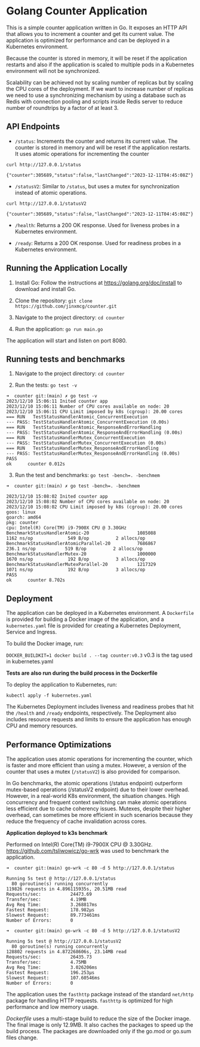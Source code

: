 # Golang Counter Application

This is a simple counter application written in Go. It exposes an HTTP API that allows you to increment a counter and get its current value. The application is optimized for performance and can be deployed in a Kubernetes environment.

Because the counter is stored in memory, it will be reset if the application restarts and also if the application is scaled to multiple pods in a Kubernetes environment will not be synchronized. 

Scalability can be achieved not by scaling number of replicas but by scaling the CPU cores of the deployment. If we want to increase number of replicas we need to use a synchronizing mechanism by using a database such as Redis with connection pooling and scripts inside Redis server to reduce number of roundtrips by a factor of at least 3.

## API Endpoints

- `/status`: Increments the counter and returns its current value. The counter is stored in memory and will be reset if the application restarts. It uses atomic operations for incrementing the counter
```
curl http://127.0.0.1/status

{"counter":305689,"status":false,"lastChanged":"2023-12-11T04:45:08Z"}
```
- `/statusV2`: Similar to `/status`, but uses a mutex for synchronization instead of atomic operations.
```
curl http://127.0.0.1/statusV2

{"counter":305689,"status":false,"lastChanged":"2023-12-11T04:45:08Z"}
```

- `/health`: Returns a 200 OK response. Used for liveness probes in a Kubernetes environment.

- `/ready`: Returns a 200 OK response. Used for readiness probes in a Kubernetes environment.

## Running the Application Locally

1. Install Go: Follow the instructions at https://golang.org/doc/install to download and install Go.

2. Clone the repository: `git clone https://github.com/jinxmcg/counter.git`

3. Navigate to the project directory: `cd counter`

4. Run the application: `go run main.go`

The application will start and listen on port 8080.

## Running tests and benchmarks

1. Navigate to the project directory: `cd counter`

2. Run the tests: `go test -v`

```
➜  counter git:(main) ✗ go test -v
2023/12/10 15:06:11 Inited counter app
2023/12/10 15:06:11 Number of CPU cores available on node: 20
2023/12/10 15:06:11 CPU Limit imposed by k8s (cgroup): 20.00 cores
=== RUN   TestStatusHandlerAtomic_ConcurrentExecution
--- PASS: TestStatusHandlerAtomic_ConcurrentExecution (0.00s)
=== RUN   TestStatusHandlerAtomic_ResponseAndErrorHandling
--- PASS: TestStatusHandlerAtomic_ResponseAndErrorHandling (0.00s)
=== RUN   TestStatusHandlerMutex_ConcurrentExecution
--- PASS: TestStatusHandlerMutex_ConcurrentExecution (0.00s)
=== RUN   TestStatusHandlerMutex_ResponseAndErrorHandling
--- PASS: TestStatusHandlerMutex_ResponseAndErrorHandling (0.00s)
PASS
ok      counter 0.012s
```

3. Run the test and benchmarks: `go test -bench=. -benchmem`

```
➜  counter git:(main) ✗ go test -bench=. -benchmem

2023/12/10 15:08:02 Inited counter app
2023/12/10 15:08:02 Number of CPU cores available on node: 20
2023/12/10 15:08:02 CPU Limit imposed by k8s (cgroup): 20.00 cores
goos: linux
goarch: amd64
pkg: counter
cpu: Intel(R) Core(TM) i9-7900X CPU @ 3.30GHz
BenchmarkStatusHandlerAtomic-20                  1085088              1162 ns/op             549 B/op          2 allocs/op
BenchmarkStatusHandlerAtomicParallel-20          7686867               236.1 ns/op           519 B/op          2 allocs/op
BenchmarkStatusHandlerMutex-20                   1000000              1670 ns/op             192 B/op          3 allocs/op
BenchmarkStatusHandlerMutexParallel-20           1217329              1071 ns/op             192 B/op          3 allocs/op
PASS
ok      counter 8.702s
```


## Deployment

The application can be deployed in a Kubernetes environment. A `Dockerfile` is provided for building a Docker image of the application, and a `kubernetes.yaml` file is provided for creating a Kubernetes Deployment, Service and Ingress.

To build the Docker image, run: 

`DOCKER_BUILDKIT=1 docker build . --tag counter:v0.3` v0.3 is the tag used in kubernetes.yaml

**Tests are also run during the build process in the Dockerfile**

To deploy the application to Kubernetes, run: 

`kubectl apply -f kubernetes.yaml`

The Kubernetes Deployment includes liveness and readiness probes that hit the `/health` and `/ready` endpoints, respectively. The Deployment also includes resource requests and limits to ensure the application has enough CPU and memory resources.

## Performance Optimizations

The application uses atomic operations for incrementing the counter, which is faster and more efficient than using a mutex. However, a version of the counter that uses a mutex (`/statusV2`) is also provided for comparison.

In Go benchmarks, the atomic operations (/status endpoint) outperform mutex-based operations (/statusV2 endpoint) due to their lower overhead. 
However, in a real-world K8s environment, the situation changes. High concurrency and frequent context switching can make atomic operations less efficient due to cache coherency issues. Mutexes, despite their higher overhead, can sometimes be more efficient in such scenarios because they reduce the frequency of cache invalidation across cores.

**Application deployed to k3s benchmark**

Performed on Intel(R) Core(TM) i9-7900X CPU @ 3.30GHz. https://github.com/tsliwowicz/go-wrk was used to benchmark the application.
```
➜  counter git:(main) go-wrk -c 80 -d 5 http://127.0.0.1/status

Running 5s test @ http://127.0.0.1/status
  80 goroutine(s) running concurrently
119826 requests in 4.896115935s, 20.51MB read
Requests/sec:           24473.69
Transfer/sec:           4.19MB
Avg Req Time:           3.268817ms
Fastest Request:        178.982µs
Slowest Request:        89.773461ms
Number of Errors:       0
```

```
➜  counter git:(main) go-wrk -c 80 -d 5 http://127.0.0.1/statusV2

Running 5s test @ http://127.0.0.1/statusV2
  80 goroutine(s) running concurrently
128802 requests in 4.872268606s, 23.14MB read
Requests/sec:           26435.73
Transfer/sec:           4.75MB
Avg Req Time:           3.026206ms
Fastest Request:        196.253µs
Slowest Request:        107.60546ms
Number of Errors:       0
```

The application uses the `fasthttp` package instead of the standard `net/http` package for handling HTTP requests. `fasthttp` is optimized for high performance and low memory usage.

*Dockerfile* uses a multi-stage build to reduce the size of the Docker image. The final image is only 12.9MB. It also caches the packages to speed up the build process. The packages are downloaded only if the go.mod or go.sum files change.

